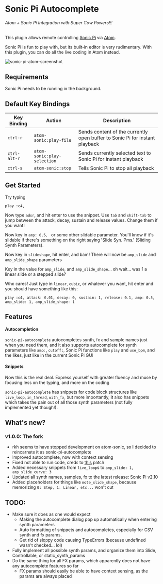 # Sonic Pi Autocomplete
###### Atom + Sonic Pi Integration with Super Cow Powers!!!

This plugin allows remote controlling [Sonic Pi](http://sonic-pi.net/) via [Atom](https://atom.io/).

Sonic Pi is fun to play with, but its built-in editor is very rudimentary.
With this plugin, you can do all the live coding in Atom instead.

![sonic-pi-atom-screenshot](https://raw.githubusercontent.com/euwbah/sonic-pi-autocomplete/master/screenshot.png)

## Requirements

Sonic Pi needs to be running in the background.

## Default Key Bindings

 Key Binding  | Action                      | Description
--------------|-----------------------------|-----------------
 `ctrl-r`     | `atom-sonic:play-file`      | Sends content of the currently open buffer to Sonic Pi for instant playback
 `ctrl-alt-r` | `atom-sonic:play-selection` | Sends currently selected text to Sonic Pi for instant playback
 `ctrl-s`     | `atom-sonic:stop`           | Tells Sonic Pi to stop all playback



## Get Started

Try typing

```
play :c4,
```

Now type `adsr`, and hit enter to use the snippet.
Use `tab` and `shift-tab` to jump between the attack, decay, sustain and release values. Change them if you want!

Now key in `amp: 0.5, ` or some other slidable parameter. You'll know if it's slidable if
there's something on the right saying 'Slide Syn. Pms.' (Sliding Synth Parameters).

Now key in `slideshape`, hit enter, and bam! There will now be `amp_slide` and `amp_slide_shape` parameters

Key in the value for `amp_slide`, and `amp_slide_shape`... oh wait... was 1 a linear slide or a stepped slide?

Who cares! Just type in `linear`, `cubic`, or whatever you want, hit enter and you should have something like this:

```
play :c4, attack: 0.01, decay: 0, sustain: 1, release: 0.1, amp: 0.5, amp_slide: 1, amp_slide_shape: 1
```

## Features
#### Autocompletion
`sonic-pi-autocomplete` autocompletes synth, fx and sample names just when you need them,
and it also supports autocomplete for synth parameters like `amp:`, `cutoff:`, Sonic Pi functions
like `play` and `use_bpm`, and the likes, just like in the current Sonic Pi GUI

#### Snippets
Now this is the real deal. Express yourself with greater fluency and muse by focusing less on
the typing, and more on the coding.

`sonic-pi-autocomplete` has snippets for code block structures like `live_loop`, `in_thread`, `with_fx`,
but more importantly, it also has snippets which takes the pain out of all those synth
parameters (not fully implemented yet though!).

## What's new?

### v1.0.0: The fork
  - rkh seems to have stopped development on atom-sonic, so I decided to reincarnate it as sonic-pi-autocomplete
  - Improved autocomplete, now with context sensing
  - Fixed not able to run code, creds to [this](https://github.com/rkh/atom-sonic/compare/master...bengm:master) patch
  - Added necessary snippets from `live_loop`s to `amp_slide: 1, amp_slide_curve: 3`
  - Updated all synth names, samples, fx to the latest release: Sonic Pi v2.10
  - Added placeholders for things like `note_slide_shape`, because memorizing `0: Step, 1: Linear, etc...` won't cut

## TODO:
  - Make sure it does as one would expect
    - Making the autocomplete dialog pop up automatically when entering synth parameters
    - Auto formatting of snippets and autocompletes, especially for CSV synth and fx params.
    - Get rid of sloppy code causing TypeErrors (because undefined wasn't checked... lol)
  - Fully implement all possible synth params, and organize them into Slide, Controllable, or static_synth_params
  - Do the same thing for all FX params, which apparently does not have any autocomplete features so far
    - FX params should easily be able to have context sensing, as the params are always placed
